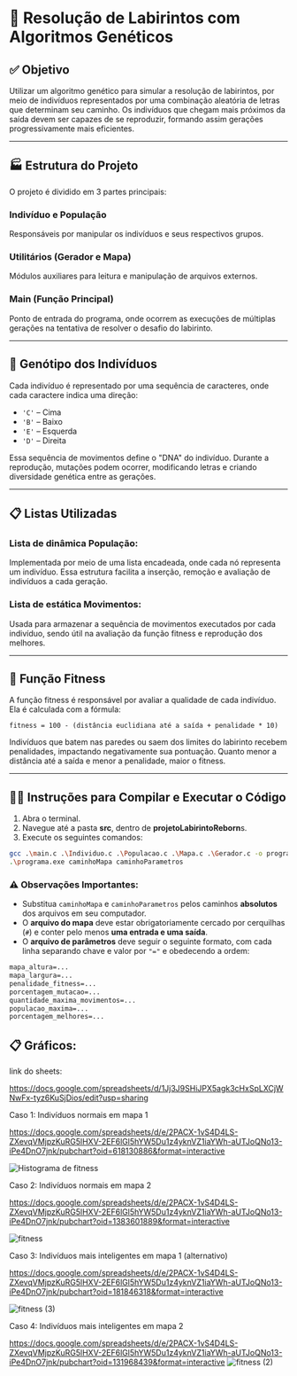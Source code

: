 # 🧬 Resolução de Labirintos com Algoritmos Genéticos

## ✅ Objetivo

Utilizar um algoritmo genético para simular a resolução de labirintos, por meio de indivíduos representados por uma combinação aleatória de letras que determinam seu caminho.
Os indivíduos que chegam mais próximos da saída devem ser capazes de se reproduzir, formando assim gerações progressivamente mais eficientes.

---

## 🏭 Estrutura do Projeto

O projeto é dividido em 3 partes principais:

### **Indivíduo e População**
  Responsáveis por manipular os indivíduos e seus respectivos grupos.

### **Utilitários (Gerador e Mapa)**
  Módulos auxiliares para leitura e manipulação de arquivos externos.

### **Main (Função Principal)**
  Ponto de entrada do programa, onde ocorrem as execuções de múltiplas gerações na tentativa de resolver o desafio do labirinto.

---

## 🧠 Genótipo dos Indivíduos

Cada indivíduo é representado por uma sequência de caracteres, onde cada caractere indica uma direção:

* `'C'` – Cima
* `'B'` – Baixo
* `'E'` – Esquerda
* `'D'` – Direita

Essa sequência de movimentos define o "DNA" do indivíduo. Durante a reprodução, mutações podem ocorrer, modificando letras e criando diversidade genética entre as gerações.

---

## 📋 Listas Utilizadas

### **Lista de dinâmica População**:
  Implementada por meio de uma lista encadeada, onde cada nó representa um indivíduo. Essa estrutura facilita a inserção, remoção e avaliação de indivíduos a cada geração.

### **Lista de estática Movimentos**:
  Usada para armazenar a sequência de movimentos executados por cada indivíduo, sendo útil na avaliação da função fitness e reprodução dos melhores.

---

## 📒 Função Fitness

A função fitness é responsável por avaliar a qualidade de cada indivíduo.
Ela é calculada com a fórmula:

```
fitness = 100 - (distância euclidiana até a saída + penalidade * 10)
```

Indivíduos que batem nas paredes ou saem dos limites do labirinto recebem penalidades, impactando negativamente sua pontuação.
Quanto menor a distância até a saída e menor a penalidade, maior o fitness.

---

## 🏃‍♂️ Instruções para Compilar e Executar o Código

1. Abra o terminal.
2. Navegue até a pasta **src**, dentro de **projetoLabirintoReborn**s.
3. Execute os seguintes comandos:

```bash
gcc .\main.c .\Individuo.c .\Populacao.c .\Mapa.c .\Gerador.c -o programa.exe
.\programa.exe caminhoMapa caminhoParametros
```

### ⚠️ Observações Importantes:

* Substitua `caminhoMapa` e `caminhoParametros` pelos caminhos **absolutos** dos arquivos em seu computador.
* O **arquivo do mapa** deve estar obrigatoriamente cercado por cerquilhas (`#`) e conter pelo menos **uma entrada e uma saída**.
* O **arquivo de parâmetros** deve seguir o seguinte formato, com cada linha separando chave e valor por `"="` e obedecendo a ordem:

```txt
mapa_altura=...
mapa_largura=...
penalidade_fitness=...
porcentagem_mutacao=...
quantidade_maxima_movimentos=...
populacao_maxima=...
porcentagem_melhores=...
```

## 📋 Gráficos:

link do sheets:

https://docs.google.com/spreadsheets/d/1Jj3J9SHiJPX5agk3cHxSpLXCjWNwFx-tyz6KuSjDios/edit?usp=sharing

Caso 1:
Indivíduos normais em mapa 1

https://docs.google.com/spreadsheets/d/e/2PACX-1vS4D4LS-ZXevqVMjpzKuRG5lHXV-2EF6lGl5hYW5Du1z4yknVZ1iaYWh-aUTJoQNo13-iPe4DnO7jnk/pubchart?oid=618130886&format=interactive

![Histograma de fitness](https://github.com/user-attachments/assets/53da7ec2-a9e0-4ca3-81fd-785e28cc2f20)

Caso 2: 
Indivíduos normais em mapa 2

https://docs.google.com/spreadsheets/d/e/2PACX-1vS4D4LS-ZXevqVMjpzKuRG5lHXV-2EF6lGl5hYW5Du1z4yknVZ1iaYWh-aUTJoQNo13-iPe4DnO7jnk/pubchart?oid=1383601889&format=interactive

![fitness](https://github.com/user-attachments/assets/9448fdfe-e155-491c-9831-b49a32402e99)


Caso 3:
Indivíduos mais inteligentes em mapa 1 (alternativo)

https://docs.google.com/spreadsheets/d/e/2PACX-1vS4D4LS-ZXevqVMjpzKuRG5lHXV-2EF6lGl5hYW5Du1z4yknVZ1iaYWh-aUTJoQNo13-iPe4DnO7jnk/pubchart?oid=181846318&format=interactive

![fitness (3)](https://github.com/user-attachments/assets/e777496f-ce81-4ab2-a81c-9bf97c30f6a3)


Caso 4: 
Indivíduos mais inteligentes em mapa 2

https://docs.google.com/spreadsheets/d/e/2PACX-1vS4D4LS-ZXevqVMjpzKuRG5lHXV-2EF6lGl5hYW5Du1z4yknVZ1iaYWh-aUTJoQNo13-iPe4DnO7jnk/pubchart?oid=131968439&format=interactive
![fitness (2)](https://github.com/user-attachments/assets/21b0e18d-09fb-4e99-b6d3-61ab53c34392)
